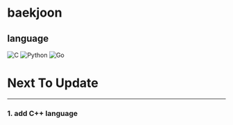 # baekjoon

## language
![C](https://img.shields.io/badge/-C-A8B9CC?logo=C&logoColor=white&style=flat)  ![Python](https://img.shields.io/badge/-Python-3776AB?logo=Python&logoColor=white&style=flat)  ![Go](https://img.shields.io/badge/-Go-00ADD8?logo=Go&logoColor=white&style=flat)

# Next To Update
----
### 1. add C++ language
